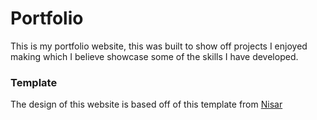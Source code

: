 # Portfolio

This is my portfolio website, this was built to show off projects I enjoyed making which I believe showcase some of the skills I have developed.

### Template

The design of this website is based off of this template from [Nisar](https://portfolio-template.surge.sh/)
